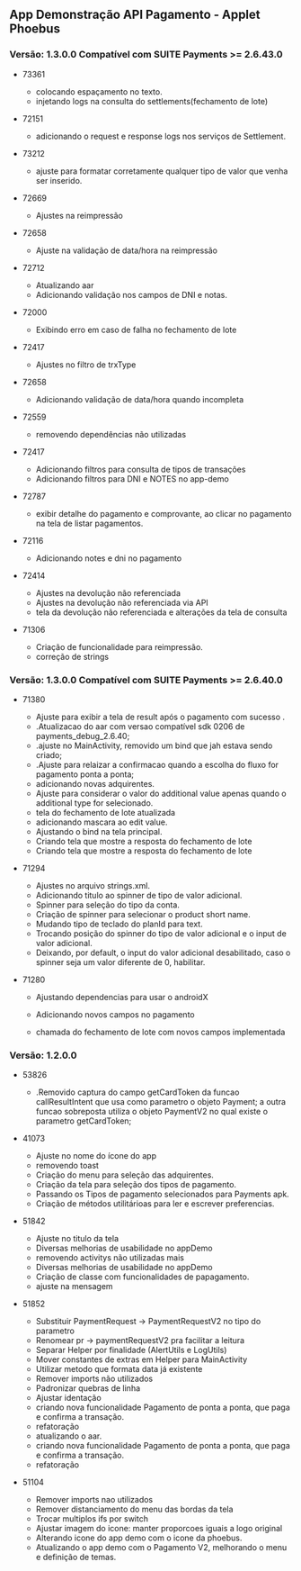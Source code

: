 ## App Demonstração API Pagamento - Applet Phoebus
### Versão: 1.3.0.0 Compatível com SUITE Payments >= 2.6.43.0
- 73361
  - colocando espaçamento no texto.
  - injetando logs na consulta do settlements(fechamento de lote)

- 72151
  - adicionando o request e response logs nos serviços de Settlement.

- 73212
  - ajuste para formatar corretamente qualquer tipo de valor que venha ser inserido.

- 72669 
  - Ajustes na reimpressão

- 72658 
  - Ajuste na validação de data/hora na reimpressão

- 72712 
  - Atualizando aar
  - Adicionando validação nos campos de DNI e notas.

- 72000 
  - Exibindo erro em caso de falha no fechamento de lote

- 72417 
  - Ajustes no filtro de trxType

- 72658 
  - Adicionando validação de data/hora quando incompleta

- 72559
  - removendo dependências não utilizadas

- 72417 
  - Adicionando filtros para consulta de tipos de transações
  - Adicionando filtros para DNI e NOTES no app-demo

- 72787
  - exibir detalhe do pagamento e comprovante, ao clicar no pagamento na tela de listar pagamentos.

- 72116 
  - Adicionando notes e dni no pagamento

- 72414 
  - Ajustes na devolução não referenciada
  - Ajustes na devolução não referenciada via API
  - tela da devolução não referenciada e alterações da tela de consulta

- 71306 
  - Criação de funcionalidade para reimpressão.
  - correção de strings

### Versão: 1.3.0.0 Compatível com SUITE Payments >= 2.6.40.0
- 71380
  - Ajuste para exibir a tela de result após o pagamento com sucesso .
  - .Atualizacao do aar com versao compatível sdk 0206 de payments_debug_2.6.40;
  - .ajuste no MainActivity, removido um bind que jah estava sendo criado;
  - .Ajuste para relaizar a confirmacao quando a escolha do fluxo for pagamento ponta a ponta;
  - adicionando novas adquirentes.
  - Ajuste para considerar o valor do additional value apenas quando o additional type for selecionado.
  - tela do fechamento de lote atualizada
  - adicionando mascara ao edit value.
  - Ajustando o bind na tela principal.
  - Criando tela que mostre a resposta do fechamento de lote
  - Criando tela que mostre a resposta do fechamento de lote

- 71294
  - Ajustes no arquivo strings.xml.
  - Adicionando titulo ao spinner de tipo de valor adicional.
  - Spinner para seleção do tipo da conta.
  - Criação de spinner para selecionar o product short name.
  - Mudando tipo de teclado do planId para text.
  - Trocando posição do spinner do tipo de valor adicional e o input de valor adicional.
  - Deixando, por default, o input do valor adicional desabilitado, caso o spinner seja um valor diferente de 0, habilitar.


- 71280
  - Ajustando dependencias para usar o androidX

  - Adicionando novos campos no pagamento
  - chamada do fechamento de lote com novos campos implementada

### Versão: 1.2.0.0

- 53826
  - .Removido captura do campo getCardToken da funcao callResultIntent que usa como parametro o objeto Payment; a outra funcao sobreposta utiliza o objeto PaymentV2 no qual existe o parametro getCardToken;

- 41073
  - Ajuste no nome do ícone do app
  - removendo toast
  - Criação do menu para seleção das adquirentes.
  - Criação da tela para seleção dos tipos de pagamento.
  - Passando os Tipos de pagamento selecionados para Payments apk.
  - Criação de métodos utilitárioas para ler e escrever preferencias.

- 51842
  - Ajuste no titulo da tela
  - Diversas melhorias de usabilidade no appDemo
  - removendo activitys não utilizadas mais
  - Diversas melhorias de usabilidade no appDemo
  - Criação de classe com funcionalidades de papagamento.
  - ajuste na mensagem

- 51852
  - Substituir PaymentRequest -> PaymentRequestV2 no tipo do parametro
  - Renomear pr -> paymentRequestV2 pra facilitar a leitura
  - Separar Helper por finalidade (AlertUtils e LogUtils)
  - Mover constantes de extras em Helper para MainActivity
  - Utilizar metodo que formata data já existente
  - Remover imports não utilizados
  - Padronizar quebras de linha
  - Ajustar identação     
  - criando nova funcionalidade Pagamento de ponta a ponta, que paga e confirma a transação.
  - refatoração
  - atualizando o aar.
  - criando nova funcionalidade Pagamento de ponta a ponta, que paga e confirma a transação.
  - refatoração

- 51104
  - Remover imports nao utilizados
  - Remover distanciamento do menu das bordas da tela
  - Trocar multiplos ifs por switch
  - Ajustar imagem do icone: manter proporcoes iguais a logo original
  - Alterando icone do app demo com o icone da phoebus.
  - Atualizando o app demo com o Pagamento V2, melhorando o menu e definição de temas.